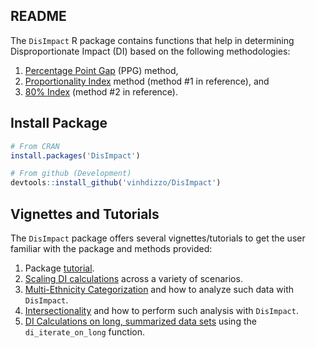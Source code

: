## README
The `DisImpact` R package contains functions that help in determining Disproportionate Impact (DI) based on the following methodologies:

1. [Percentage Point Gap](https://www.cccco.edu/-/media/CCCCO-Website/About-Us/Divisions/Digital-Innovation-and-Infrastructure/Research/Files/PercentagePointGapMethod2017.ashx) (PPG) method,
2. [Proportionality Index](https://www.cccco.edu/-/media/CCCCO-Website/Files/DII/guidelines-for-measuring-disproportionate-impact-in-equity-plans-tfa-ada.pdf) method (method #1 in reference), and
3. [80% Index](https://www.cccco.edu/-/media/CCCCO-Website/Files/DII/guidelines-for-measuring-disproportionate-impact-in-equity-plans-tfa-ada.pdf) (method #2 in reference).

## Install Package
```R
# From CRAN
install.packages('DisImpact')

# From github (Development)
devtools::install_github('vinhdizzo/DisImpact')
```

## Vignettes and Tutorials

The `DisImpact` package offers several vignettes/tutorials to get the user familiar with the package and methods provided:

1. Package [tutorial](https://CRAN.R-project.org/package=DisImpact/vignettes/Tutorial.html).
2. [Scaling DI calculations](https://CRAN.R-project.org/package=DisImpact/vignettes/Scaling-DI-Calculations.html) across a variety of scenarios.
3. [Multi-Ethnicity Categorization](https://CRAN.R-project.org/package=DisImpact/vignettes/Multi-Ethnicity.html) and how to analyze such data with `DisImpact`.
4. [Intersectionality](https://CRAN.R-project.org/package=DisImpact/vignettes/Intersectionality.html) and how to perform such analysis with `DisImpact`.
5. [DI Calculations on long, summarized data sets](https://CRAN.R-project.org/package=DisImpact/vignettes/DI-On-Long-Summarized-Data.html) using the `di_iterate_on_long` function.
